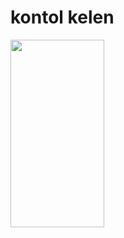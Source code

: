 <html>
    <head>
    </head>
    <body>
        <h1>kontol kelen</h1>
        <img style="height: 300px; width: 150px;" src="https://cdns.klimg.com/merdeka.com/i/w/news/2020/07/21/1200732/content_images/670x335/20200721210320-1-rose-blackpink-004-tantri-setyorini.jpg">
    </body>
</html>
